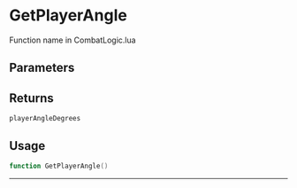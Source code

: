 # GetPlayerAngle
Function name in CombatLogic.lua
## Parameters

## Returns
`playerAngleDegrees`
## Usage
```lua
function GetPlayerAngle()
```
---
